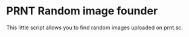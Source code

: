 # PRNT Random image founder

This little script allows you to find random images uploaded on prnt.sc. 

